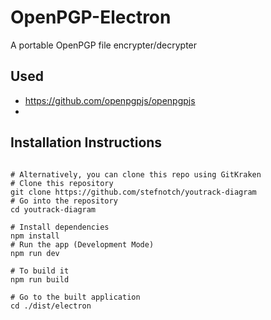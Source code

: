 # OpenPGP-Electron

A portable OpenPGP file encrypter/decrypter

## Used
- https://github.com/openpgpjs/openpgpjs
- 

## Installation Instructions
```

# Alternatively, you can clone this repo using GitKraken
# Clone this repository
git clone https://github.com/stefnotch/youtrack-diagram
# Go into the repository
cd youtrack-diagram

# Install dependencies
npm install
# Run the app (Development Mode)
npm run dev

# To build it
npm run build

# Go to the built application
cd ./dist/electron
```
